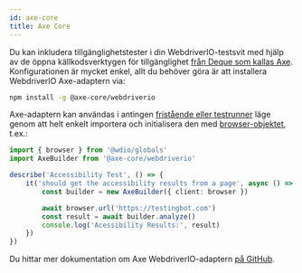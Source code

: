 ```yaml
---
id: axe-core
title: Axe Core
---
```


Du kan inkludera tillgänglighetstester i din WebdriverIO-testsvit med hjälp av de öppna källkodsverktygen för tillgänglighet [från Deque som kallas Axe](https://www.deque.com/axe/). Konfigurationen är mycket enkel, allt du behöver göra är att installera WebdriverIO Axe-adaptern via:

```bash npm2yarn
npm install -g @axe-core/webdriverio
```

Axe-adaptern kan användas i antingen [fristående eller testrunner](/docs/setuptypes) läge genom att helt enkelt importera och initialisera den med [browser-objektet](/docs/api/browser), t.ex.:

```ts
import { browser } from '@wdio/globals'
import AxeBuilder from '@axe-core/webdriverio'

describe('Accessibility Test', () => {
    it('should get the accessibility results from a page', async () => {
        const builder = new AxeBuilder({ client: browser })

        await browser.url('https://testingbot.com')
        const result = await builder.analyze()
        console.log('Acessibility Results:', result)
    })
})
```

Du hittar mer dokumentation om Axe WebdriverIO-adaptern [på GitHub](https://github.com/dequelabs/axe-core-npm/tree/develop/packages/webdriverio#usage).